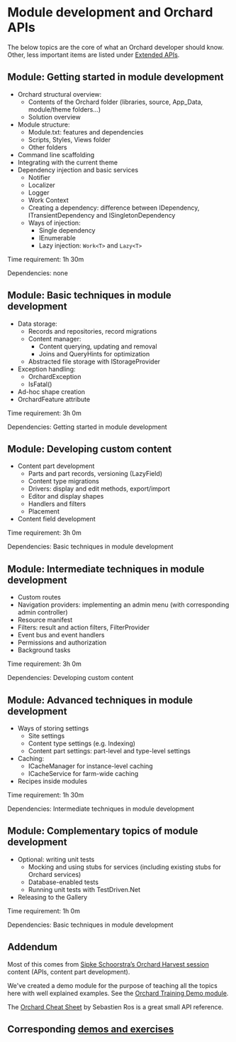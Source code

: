 # Module development and Orchard APIs



The below topics are the core of what an Orchard developer should know. Other, less important items are listed under [Extended APIs](ExtendedApis).


## Module: Getting started in module development

- Orchard structural overview:
	- Contents of the Orchard folder (libraries, source, App_Data, module/theme folders...)
	- Solution overview
- Module structure:
	- Module.txt: features and dependencies
	- Scripts, Styles, Views folder
	- Other folders
- Command line scaffolding
- Integrating with the current theme
- Dependency injection and basic services
	- Notifier
	- Localizer
	- Logger
	- Work Context
	- Creating a dependency: difference between IDependency, ITransientDependency and ISingletonDependency
	- Ways of injection:
		- Single dependency
		- IEnumerable<TDependency>
		- Lazy injection: `Work<T>` and `Lazy<T>`

Time requirement: 1h 30m

Dependencies: none


## Module: Basic techniques in module development

- Data storage:
	- Records and repositories, record migrations
	- Content manager:
		- Content querying, updating and removal
		- Joins and QueryHints for optimization
	- Abstracted file storage with IStorageProvider
- Exception handling:
	- OrchardException
	- IsFatal()
- Ad-hoc shape creation
- OrchardFeature attribute

Time requirement: 3h 0m

Dependencies: Getting started in module development


## Module: Developing custom content

- Content part development
	- Parts and part records, versioning (LazyField)
	- Content type migrations
	- Drivers: display and edit methods, export/import
	- Editor and display shapes
	- Handlers and filters
	- Placement
- Content field development

Time requirement: 3h 0m

Dependencies: Basic techniques in module development


## Module: Intermediate techniques in module development

- Custom routes
- Navigation providers: implementing an admin menu (with corresponding admin controller)
- Resource manifest
- Filters: result and action filters, FilterProvider
- Event bus and event handlers
- Permissions and authorization
- Background tasks

Time requirement: 3h 0m

Dependencies: Developing custom content


## Module: Advanced techniques in module development

- Ways of storing settings
	- Site settings
	- Content type settings (e.g. Indexing)
	- Content part settings: part-level and type-level settings
- Caching:
	- ICacheManager for instance-level caching
	- ICacheService for farm-wide caching
- Recipes inside modules

Time requirement: 1h 30m

Dependencies: Intermediate techniques in module development


## Module: Complementary topics of module development

- Optional: writing unit tests
	- Mocking and using stubs for services (including existing stubs for Orchard services)
	- Database-enabled tests
	- Running unit tests with TestDriven.Net
- Releasing to the Gallery

Time requirement: 1h 0m

Dependencies: Basic techniques in module development


## Addendum

Most of this comes from [Sipke Schoorstra’s Orchard Harvest session](http://www.youtube.com/watch?v=MH9mcodTX-U) content (APIs, content part development).

We've created a demo module for the purpose of teaching all the topics here with well explained examples. See the [Orchard Training Demo module](http://orchardtrainingdemo.codeplex.com/).

The [Orchard Cheat Sheet](http://sebastienros.github.com/CheatSheet/) by Sebastien Ros is a great small API reference.

Corresponding [demos and exercises](ModuleDevelopmentAndApisDemosAndExercises)
------------------------------------------------------------------------------